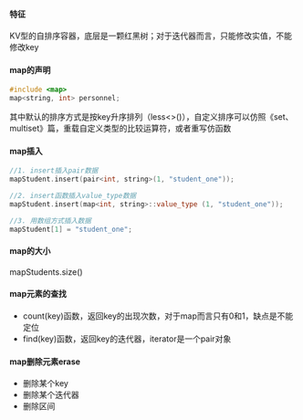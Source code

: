#### 特征
KV型的自排序容器，底层是一颗红黑树；对于迭代器而言，只能修改实值，不能修改key

#### map的声明

```cpp
#include <map>
map<string, int> personnel;
```

其中默认的排序方式是按key升序排列（less<>()），自定义排序可以仿照《set、multiset》篇，重载自定义类型的比较运算符，或者重写仿函数

#### map插入

```cpp
//1. insert插入pair数据
mapStudent.insert(pair<int, string>(1, "student_one"));  

//2. insert函数插入value_type数据
mapStudent.insert(map<int, string>::value_type (1, "student_one"));

//3. 用数组方式插入数据
mapStudent[1] = "student_one"; 
```

#### map的大小
mapStudents.size()

#### map元素的查找
- count(key)函数，返回key的出现次数，对于map而言只有0和1，缺点是不能定位
- find(key)函数，返回key的迭代器，iterator是一个pair对象

#### map删除元素erase
- 删除某个key
- 删除某个迭代器
- 删除区间

